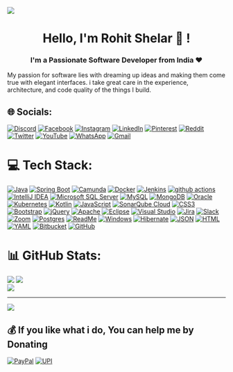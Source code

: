 ![](https://raw.githubusercontent.com/halfrost/halfrost/master/icons/header_.png)

<h1 align="center"> Hello, I'm Rohit Shelar 🦊 ! </h1>

<h3 align="center">I'm a Passionate Software Developer from India ❤</h3>

My passion for software lies with dreaming up ideas and making them come true with elegant interfaces. i take great care in the experience, architecture, and code quality of the things I build.


## 🌐 Socials:
[![Discord](https://img.shields.io/badge/Discord-%237289DA.svg?logo=discord&logoColor=white)](https://discord.gg/SX66rH9DWb)
[![Facebook](https://img.shields.io/badge/Facebook-%231877F2.svg?logo=Facebook&logoColor=white)](https://facebook.com/rohitpshelar)
[![Instagram](https://img.shields.io/badge/Instagram-%23E4405F.svg?logo=Instagram&logoColor=white)](https://instagram.com/rohitpshelar) 
[![LinkedIn](https://img.shields.io/badge/LinkedIn-%230077B5.svg?logo=linkedin&logoColor=white)](https://linkedin.com/in/rohitpshelar) 
[![Pinterest](https://img.shields.io/badge/Pinterest-%23E60023.svg?logo=Pinterest&logoColor=white)](https://pinterest.com/rohitpshelar) 
[![Reddit](https://img.shields.io/badge/Reddit-%23FF4500.svg?logo=Reddit&logoColor=white)](https://reddit.com/user/rohitpshelar) 
[![Twitter](https://img.shields.io/badge/Twitter-%231DA1F2.svg?logo=Twitter&logoColor=white)](https://twitter.com/rohitpshelar) 
[![YouTube](https://img.shields.io/badge/YouTube-%23FF0000.svg?logo=YouTube&logoColor=white)](https://youtube.com/@rohitpshelar) 
[![WhatsApp](https://img.shields.io/badge/WhatsApp-darkgreen?logo=whatsapp&logoColor=white)](http://wa.me/918956185965?text=Hi..)
[![Gmail](https://img.shields.io/badge/Gmail-D14836?logo=gmail&logoColor=white)](https://mail.google.com/mail/?extsrc=mailto&url=mailto%3Arohitpshelar%40gmail.com%3Fsubject%3DGitHub:Hi%26)


# 💻 Tech Stack:
[![Java](https://img.shields.io/badge/Java-%23ED8B00.svg?logo=openjdk&logoColor=white)](#)
[![Spring Boot](https://img.shields.io/badge/Spring_Boot-6DB33F?logo=spring&logoColor=white)](#)
[![Camunda](https://img.shields.io/badge/Camunda-8-orange?logo=camunda&logoColor=white)](#)
[![Docker](https://img.shields.io/badge/Docker-2CA5E0?logo=docker&logoColor=white)](#)
[![Jenkins](https://img.shields.io/badge/Jenkins-white.svg?logo=jenkins&logoColor=black)](#)
[<img alt="github actions" src="https://img.shields.io/badge/-Github_Actions-2088FF?logo=github-actions&logoColor=white" />](#)
[![IntelliJ IDEA](https://img.shields.io/badge/IntelliJ_IDEA-black?logo=intellijidea&logoColor=white)](#)
[![Microsoft SQL Server](https://custom-icon-badges.demolab.com/badge/Microsoft%20SQL%20Server-CC2927?logo=mssqlserver-white&logoColor=white)](#)
[![MySQL](https://img.shields.io/badge/MySql-00758f.svg?logo=mysql&logoColor=white)](#)
[<img alt="MongoDB" src="https://img.shields.io/badge/-MongoDB-13aa52?logo=mongodb&logoColor=white" />](#)
[![Oracle](https://custom-icon-badges.demolab.com/badge/Oracle-F80000?logo=oracle&logoColor=fff)](#)
[![Kubernetes](https://img.shields.io/badge/Kubernetes-326CE5?logo=kubernetes&logoColor=fff)](#)
[![Kotlin](https://img.shields.io/badge/Kotlin-%237F52FF.svg?logo=kotlin&logoColor=white)](#)
[![JavaScript](https://img.shields.io/badge/JavaScript-%23323330.svg?logo=javascript&logoColor=%23F7DF1E)](#)
[![SonarQube Cloud](https://img.shields.io/badge/SonarQube%20Cloud-126ED3?logo=sonarqubecloud&logoColor=fff)](#)
[![CSS3](https://img.shields.io/badge/css-white?logo=css&logoColor=563d7c)](#)
[![Bootstrap](https://img.shields.io/badge/Bootstrap-563d7c.svg?logo=bootstrap&logoColor=white)](#)
[![jQuery](https://img.shields.io/badge/jQuery-white.svg?logo=jquery&logoColor=blue)](#)
[![Apache](https://img.shields.io/badge/Apache-white.svg?logo=apache&logoColor=red)](#)
[![Eclipse](https://img.shields.io/badge/Eclipse-FE7A16.svg?logo=Eclipse&logoColor=white)](#)
[![Visual Studio](https://custom-icon-badges.demolab.com/badge/Visual%20Studio-5C2D91.svg?&logo=visualstudio&logoColor=white)](#)
[![Jira](https://img.shields.io/badge/Jira-0052CC?logo=jira&logoColor=fff)](#)
[![Slack](https://img.shields.io/badge/Slack-4A154B?logo=slack&logoColor=fff)](#)
[![Zoom](https://img.shields.io/badge/Zoom-2D8CFF?logo=zoom&logoColor=white)](#)
[![Postgres](https://img.shields.io/badge/Postgres-%23316192.svg?logo=postgresql&logoColor=white)](#)
[![ReadMe](https://img.shields.io/badge/ReadMe-018EF5?logo=readme&logoColor=fff)](#)
[![Windows](https://custom-icon-badges.demolab.com/badge/Windows-0078D6?logo=windows11&logoColor=white)](#)
[![Hibernate](https://img.shields.io/badge/Hibernate-59666C?logo=hibernate&logoColor=fff)](#)
[![JSON](https://img.shields.io/badge/JSON-000?logo=json&logoColor=fff)](#)
[![HTML](https://img.shields.io/badge/HTML-%23E34F26.svg?logo=html5&logoColor=white)](#)
[![YAML](https://img.shields.io/badge/YAML-CB171E?logo=yaml&logoColor=fff)](#)
[![Bitbucket](https://img.shields.io/badge/Bitbucket-0052CC?logo=bitbucket&logoColor=fff)](#)
[![GitHub](https://img.shields.io/badge/GitHub-%23121011.svg?logo=github&logoColor=white)](#)
  

# 📊 GitHub Stats:
[![](https://github-readme-stats.vercel.app/api?username=rohitpshelar&theme=dark&hide_border=true&include_all_commits=false&count_private=false)](#)
[![](https://github-readme-streak-stats.herokuapp.com/?user=rohitpshelar&theme=dark&hide_border=true)](#)<br/>
[![](https://github-readme-stats.vercel.app/api/top-langs/?username=rohitpshelar&theme=dark&hide_border=true&include_all_commits=false&count_private=false&layout=compact)](#)

---
[![](https://visitcount.itsvg.in/api?id=rohitpshelar&icon=0&color=0)](https://visitcount.itsvg.in)

  ## 💰 If you like what i do, You can help me by Donating
  [![PayPal](https://img.shields.io/badge/PayPal-00457C?style=for-the-badge&logo=paypal&logoColor=white)](https://paypal.me/rohitpshelar) 
  [![UPI](https://img.shields.io/badge/UPI-green?style=for-the-badge&logo=googlepay&logoColor=black)](https://github.com/user-attachments/assets/2c7fb4f7-8642-4e83-8e57-577522120e3f)

<!-- Proudly created with GPRM ( https://gprm.itsvg.in ) -->
